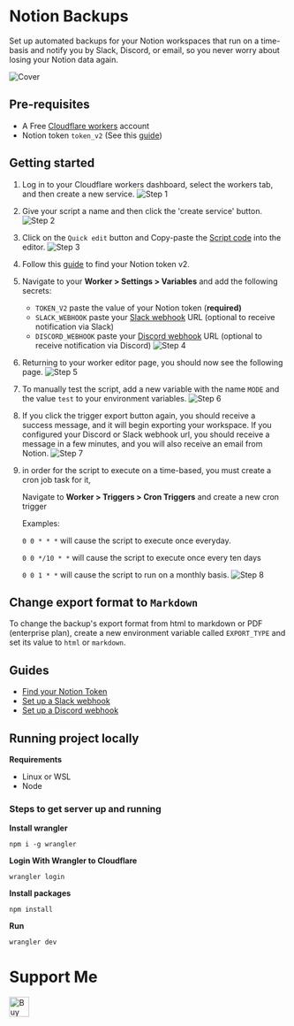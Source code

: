 # Notion Backups

Set up automated backups for your Notion workspaces that run on a time-basis and notify you by Slack, Discord, or email, so you never worry about losing your Notion data again.

![Cover](./assets/light.png)

## Pre-requisites

- A Free [Cloudflare workers](https://dash.cloudflare.com/sign-up) account
- Notion token `token_v2` (See this [guide](https://www.notion.so/Find-Your-Notion-Token-5da17a8df27a4fb290e9e3b5d9ba89c4))

## Getting started

1. Log in to your Cloudflare workers dashboard, select the workers tab, and then create a new service.
   ![Step 1](./assets/guide_1.png)

2. Give your script a name and then click the 'create service' button.
   ![Step 2](./assets/guide_2.png)

3. Click on the `Quick edit` button and Copy-paste the [Script code](https://raw.githubusercontent.com/notionblog/notion-backups/master/dist/worker.js?) into the editor.
   ![Step 3](./assets/guide_3.png)

4. Follow this [guide](https://www.notion.so/Find-Your-Notion-Token-5da17a8df27a4fb290e9e3b5d9ba89c4) to find your Notion token v2.

5. Navigate to your **Worker > Settings > Variables** and add the following secrets:

   - `TOKEN_V2` paste the value of your Notion token (**required)**
   - `SLACK_WEBHOOK` paste your [Slack webhook](https://api.slack.com/messaging/webhooks#posting_with_webhooks) URL (optional to receive notification via Slack)
   - `DISCORD_WEBHOOK` paste your [Discord webhook](https://support.discord.com/hc/en-us/articles/228383668-Intro-to-Webhooks) URL (optional to receive notification via Discord)
     ![Step 4](./assets/guide_4.png)

6. Returning to your worker editor page, you should now see the following page.
   ![Step 5](./assets/guide_5.png)
7. To manually test the script, add a new variable with the name `MODE` and the value `test` to your environment variables.
   ![Step 6](./assets/guide_6.png)
8. If you click the trigger export button again, you should receive a success message, and it will begin exporting your workspace. If you configured your Discord or Slack webhook url, you should receive a message in a few minutes, and you will also receive an email from Notion.
   ![Step 7](./assets/guide_7.png)
9. in order for the script to execute on a time-based, you must create a cron job task for it,

   Navigate to **Worker > Triggers > Cron Triggers** and create a new cron trigger

   Examples:

   `0 0 * * *` will cause the script to execute once everyday.

   `0 0 */10 * *` will cause the script to execute once every ten days

   `0 0 1 * *` will cause the script to run on a monthly basis.
   ![Step 8](./assets/guide_8.png)

## Change export format to `Markdown`

To change the backup's export format from html to markdown or PDF (enterprise plan), create a new environment variable called `EXPORT_TYPE` and set its value to `html` or `markdown`.

## Guides

- [Find your Notion Token](https://www.notion.so/Find-Your-Notion-Token-5da17a8df27a4fb290e9e3b5d9ba89c4)
- [Set up a Slack webhook](https://api.slack.com/messaging/webhooks#posting_with_webhooks)
- [Set up a Discord webhook](https://support.discord.com/hc/en-us/articles/228383668-Intro-to-Webhooks)

## Running project locally

**Requirements**

- Linux or WSL
- Node

### Steps to get server up and running

**Install wrangler**

```
npm i -g wrangler
```

**Login With Wrangler to Cloudflare**

```
wrangler login
```

**Install packages**

```
npm install
```

**Run**

```
wrangler dev
```

# Support Me

<a href='https://ko-fi.com/M4M37F1UV' target='_blank'><img height='36' style='border:0px;height:36px;' src='https://cdn.ko-fi.com/cdn/kofi1.png?v=3' border='0' alt='Buy Me a Coffee at ko-fi.com' /></a>
